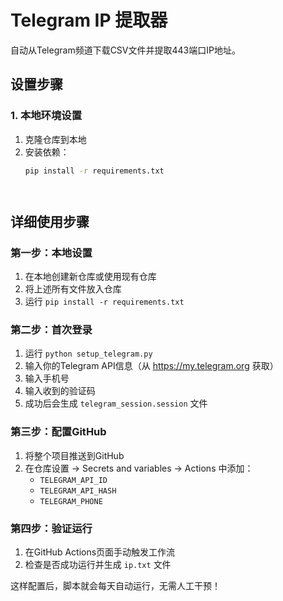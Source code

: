 # Telegram IP 提取器

自动从Telegram频道下载CSV文件并提取443端口IP地址。

## 设置步骤

### 1. 本地环境设置

1. 克隆仓库到本地
2. 安装依赖：
   ```bash
   pip install -r requirements.txt




## 详细使用步骤

### 第一步：本地设置
1. 在本地创建新仓库或使用现有仓库
2. 将上述所有文件放入仓库
3. 运行 `pip install -r requirements.txt`

### 第二步：首次登录
1. 运行 `python setup_telegram.py`
2. 输入你的Telegram API信息（从 https://my.telegram.org 获取）
3. 输入手机号
4. 输入收到的验证码
5. 成功后会生成 `telegram_session.session` 文件

### 第三步：配置GitHub
1. 将整个项目推送到GitHub
2. 在仓库设置 → Secrets and variables → Actions 中添加：
   - `TELEGRAM_API_ID`
   - `TELEGRAM_API_HASH` 
   - `TELEGRAM_PHONE`

### 第四步：验证运行
1. 在GitHub Actions页面手动触发工作流
2. 检查是否成功运行并生成 `ip.txt` 文件

这样配置后，脚本就会每天自动运行，无需人工干预！
